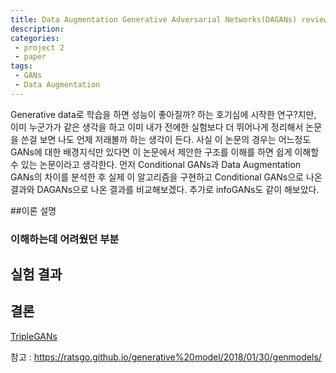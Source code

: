 ```yaml
---
title: Data Augmentation Generative Adversarial Networks(DAGANs) review
description:
categories:
 - project 2
 - paper
tags:
 - GANs
 - Data Augmentation
---
```






Generative data로 학습을 하면 성능이 좋아질까? 하는 호기심에 시작한 연구?지만, 이미 누군가가 같은 생각을 하고 이미 내가 전에한 실험보다 더 뛰어나게 정리해서 논문을 쓴걸 보면 나도 언제 저래볼까 하는 생각이 든다. 사실 이 논문의 경우는 어느정도 GANs에 대한 배경지식만 있다면 이 논문에서 제안한 구조를 이해를 하면 쉽게 이해할 수 있는 논문이라고 생각한다.
먼저 Conditional GANs과 Data Augmentation GANs의 차이를 분석한 후 실제 이 알고리즘을 구현하고 Conditional GANs으로 나온 결과와 DAGANs으로 나온 결과를 비교해보겠다. 추가로 infoGANs도 같이 해보았다.

##이론 설명


### 이해하는데 어려웠던 부분


## 실험 결과

## 결론



[TripleGANs](ㄴㅇㄹㄴㅇ)

참고 : https://ratsgo.github.io/generative%20model/2018/01/30/genmodels/
